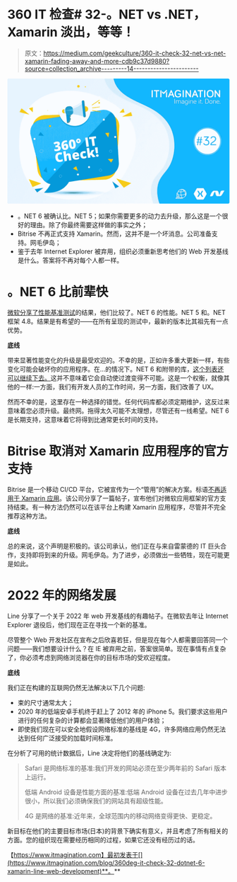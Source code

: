 # 360 IT 检查# 32-。NET vs .NET，Xamarin 淡出，等等！

> 原文：<https://medium.com/geekculture/360-it-check-32-net-vs-net-xamarin-fading-away-and-more-cdb9c37d9880?source=collection_archive---------14----------------------->

![](img/639acc2bbb89912ae1432a02459f0b90.png)

*   。NET 6 被确认比。NET 5；如果你需要更多的动力去升级，那么这是一个很好的理由。除了你最终需要这样做的事实之外；
*   Bitrise 不再正式支持 Xamarin。然而，这并不是一个坏消息。公司准备支持。网毛伊岛；
*   鉴于去年 Internet Explorer 被弃用，组织必须重新思考他们的 Web 开发基线是什么。答案将不再对每个人都一样。

# 。NET 6 比前辈快

[微软分享了性能基准测试](https://devblogs.microsoft.com/dotnet/performance-improvements-in-aspnet-core-6/)的结果，他们比较了。NET 6 的性能。NET 5 和。NET 框架 4.8。结果是有希望的——在所有呈现的测试中，最新的版本比其祖先有一点优势。

**底线**

带来显著性能变化的升级是最受欢迎的。不幸的是，正如许多重大更新一样，有些变化可能会破坏你的应用程序。在...的情况下。NET 6 和附带的库，[这个列表还可以继续下去。](https://docs.microsoft.com/en-us/dotnet/core/compatibility/6.0)这并不意味着它会自动使过渡变得不可能。这是一个权衡，就像其他的一样:一方面，我们有开发人员的工作时间，另一方面，我们改善了 UX。

然而不幸的是，这里存在一种选择的错觉。任何代码库都必须定期维护，这反过来意味着您必须升级。最终网。拖得太久可能不太理想，尽管还有一线希望。NET 6 是长期支持，这意味着它将得到比通常更长时间的支持。

# Bitrise 取消对 Xamarin 应用程序的官方支持

Bitrise 是一个移动 CI/CD 平台，它被宣传为一个“管用”的解决方案。标语[不再适用于 Xamarin 应用](https://blog.bitrise.io/post/an-unofficial-way-to-keep-building-xamarin-projects-on-bitrise)。该公司分享了一篇帖子，宣布他们对微软应用框架的官方支持结束。有一种方法仍然可以在该平台上构建 Xamarin 应用程序，尽管并不完全推荐这种方法。

**底线**

总的来说，这个声明是积极的。该公司承认，他们正在与来自雷蒙德的 IT 巨头合作，支持即将到来的升级。网毛伊岛。为了进步，必须做出一些牺牲，现在可能更是如此。

# 2022 年的网络发展

Line 分享了一个关于 2022 年 web 开发基线的有趣帖子。在微软去年让 Internet Explorer 退役后，他们现在正在寻找一个新的基准。

尽管整个 Web 开发社区在宣布之后欣喜若狂，但是现在每个人都需要回答同一个问题——我们想要设计什么？在 IE 被弃用之前，答案很简单。现在事情有点复杂了，你必须考虑到网络浏览器在你的目标市场的受欢迎程度。

**底线**

我们正在构建的互联网仍然无法解决以下几个问题:

*   束的尺寸通常太大；
*   2020 年的低端安卓手机终于赶上了 2012 年的 iPhone 5。我们要求这些用户进行的任何复杂的计算都会显著降低他们的用户体验；
*   即使我们现在可以安全地假设网络标准的基线是 4G，许多网络应用仍然无法达到任何广泛接受的加载时间标准。

在分析了可用的统计数据后，Line 决定将他们的基线确定为:

> Safari 是网络标准的基准:我们开发的网站必须在至少两年前的 Safari 版本上运行。
> 
> 低端 Android 设备是性能方面的基准:低端 Android 设备在过去几年中进步很小，所以我们必须确保我们的网站具有超级性能。
> 
> 4G 是网络的基准:近年来，全球范围内的移动网络变得更快、更稳定。

新目标在他们的主要目标市场(日本)的背景下确实有意义，并且考虑了所有相关的方面。您的组织现在需要经历相同的过程，如果它还没有经历过的话。

【https://www.itmagination.com】最初发表于[](https://www.itmagination.com/blog/360deg-it-check-32-dotnet-6-xamarin-line-web-development)**。**